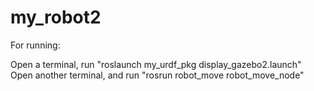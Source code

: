 # my_robot2

For running:

Open a terminal, run "roslaunch my_urdf_pkg display_gazebo2.launch"
Open another terminal, and run "rosrun robot_move robot_move_node"
